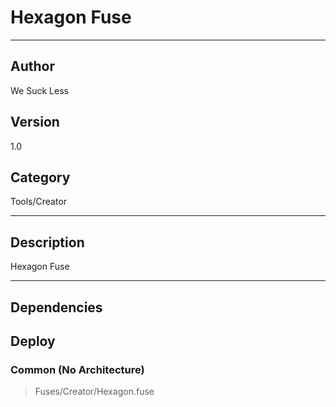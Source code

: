 # Hexagon Fuse
___

## Author
We Suck Less

## Version
1.0

## Category
Tools/Creator

___

## Description
Hexagon Fuse

___

## Dependencies

## Deploy

### Common (No Architecture)

> Fuses/Creator/Hexagon.fuse  
